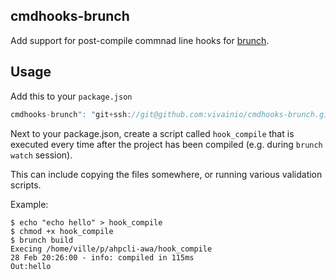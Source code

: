 ## cmdhooks-brunch
Add support for post-compile commnad line hooks for [brunch](http://brunch.io).

## Usage

Add this to your `package.json` 

```javascript
cmdhooks-brunch": "git+ssh://git@github.com:vivainio/cmdhooks-brunch.git"
```

Next to your package.json, create a script called `hook_compile` that is executed
every time after the project has been compiled (e.g. during `brunch watch` session). 

This can include copying the files somewhere, or running various validation scripts.

Example:

```
$ echo "echo hello" > hook_compile
$ chmod +x hook_compile
$ brunch build
Execing /home/ville/p/ahpcli-awa/hook_compile
28 Feb 20:26:00 - info: compiled in 115ms
Out:hello
```
